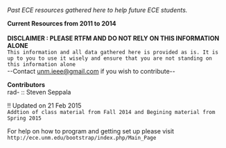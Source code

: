 *Past ECE resources gathered here to help future ECE students.*

__Current Resources from 2011 to 2014__<br><br>
__DISCLAIMER : PLEASE RTFM AND DO NOT RELY ON THIS INFORMATION ALONE__<br>
`This information and all data gathered here is provided as is. It is up to you to use it wisely and ensure that you are not standing on this information alone` <br>
--Contact unm.ieee@gmail.com if you wish to contribute--


__Contributors__
<br>rad- :: Steven Seppala


!! Updated on 21 Feb 2015<br>
`Addtion of class material from Fall 2014 and Begining material from Spring 2015`

For help on how to program and getting set up please visit <br>
`http://ece.unm.edu/bootstrap/index.php/Main_Page`
